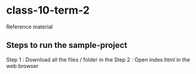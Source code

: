 # class-10-term-2
Reference material


Steps to run the sample-project
-------------------------------
Step 1 : Download all the files / folder in the 
Step 2 : Open index.html in the web browser

